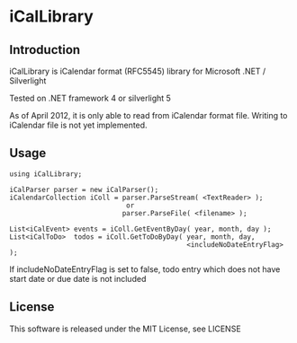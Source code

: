 # iCalLibrary

## Introduction 
iCalLibrary is iCalendar format (RFC5545) library
for Microsoft .NET / Silverlight

Tested on .NET framework 4 or silverlight 5

As of April 2012, it is only able to read from iCalendar format file.
Writing to iCalendar file is not yet implemented.

## Usage
    using iCalLibrary;

    iCalParser parser = new iCalParser();  
    iCalendarCollection iColl = parser.ParseStream( <TextReader> );
                                 or
                                parser.ParseFile( <filename> );

    List<iCalEvent> events = iColl.GetEventByDay( year, month, day );
    List<iCalToDo>  todos = iColl.GetToDoByDay( year, month, day, 
                                                <includeNoDateEntryFlag> );

If includeNoDateEntryFlag is set to false, todo entry which does not have
start date or due date is not included

## License
This software is released under the MIT License, see LICENSE
